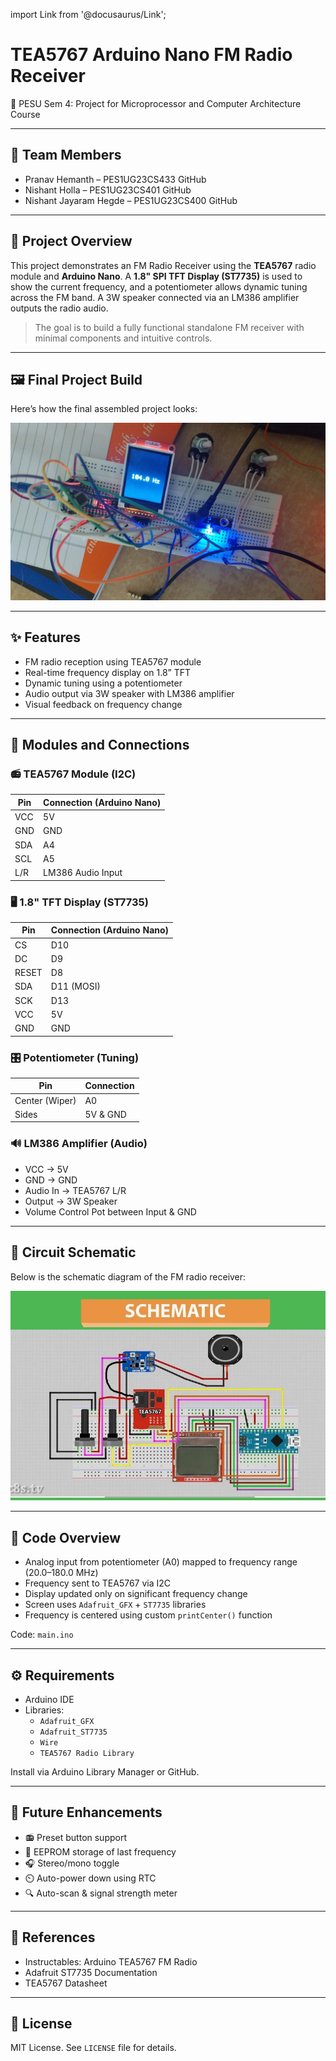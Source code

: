 import Link from '@docusaurus/Link';

# TEA5767 Arduino Nano FM Radio Receiver

🧪 PESU Sem 4: Project for Microprocessor and Computer Architecture Course

---

## 👥 Team Members

- Pranav Hemanth – PES1UG23CS433 <Link to="https://github.com/Pranavh-2004">GitHub</Link>
- Nishant Holla – PES1UG23CS401 <Link to="https://github.com/nishantHolla">GitHub</Link>
- Nishant Jayaram Hegde – PES1UG23CS400 <Link to="https://github.com/Nishant9Hegde">GitHub</Link>

---

## 🎯 Project Overview

This project demonstrates an FM Radio Receiver using the **TEA5767** radio module and **Arduino Nano**. A **1.8" SPI TFT Display (ST7735)** is used to show the current frequency, and a potentiometer allows dynamic tuning across the FM band. A 3W speaker connected via an LM386 amplifier outputs the radio audio.

> The goal is to build a fully functional standalone FM receiver with minimal components and intuitive controls.

---

## 🖼️ Final Project Build

Here’s how the final assembled project looks:

![Final Project Build](assets/final_build.jpeg)

---

## ✨ Features

- FM radio reception using TEA5767 module
- Real-time frequency display on 1.8” TFT
- Dynamic tuning using a potentiometer
- Audio output via 3W speaker with LM386 amplifier
- Visual feedback on frequency change

---

## 🧩 Modules and Connections

### 📻 TEA5767 Module (I2C)

| Pin | Connection (Arduino Nano) |
| --- | ------------------------- |
| VCC | 5V                        |
| GND | GND                       |
| SDA | A4                        |
| SCL | A5                        |
| L/R | LM386 Audio Input         |

### 🖥️ 1.8" TFT Display (ST7735)

| Pin   | Connection (Arduino Nano) |
| ----- | ------------------------- |
| CS    | D10                       |
| DC    | D9                        |
| RESET | D8                        |
| SDA   | D11 (MOSI)                |
| SCK   | D13                       |
| VCC   | 5V                        |
| GND   | GND                       |

### 🎛️ Potentiometer (Tuning)

| Pin            | Connection |
| -------------- | ---------- |
| Center (Wiper) | A0         |
| Sides          | 5V & GND   |

### 🔊 LM386 Amplifier (Audio)

- VCC → 5V
- GND → GND
- Audio In → TEA5767 L/R
- Output → 3W Speaker
- Volume Control Pot between Input & GND

---

## 🧰 Circuit Schematic

Below is the schematic diagram of the FM radio receiver:

![Schematic Diagram](assets/schematic_diagram.jpeg)

---

## 🧠 Code Overview

- Analog input from potentiometer (A0) mapped to frequency range (20.0–180.0 MHz)
- Frequency sent to TEA5767 via I2C
- Display updated only on significant frequency change
- Screen uses `Adafruit_GFX` + `ST7735` libraries
- Frequency is centered using custom `printCenter()` function

Code: `main.ino`

---

## ⚙️ Requirements

- Arduino IDE
- Libraries:
  - `Adafruit_GFX`
  - `Adafruit_ST7735`
  - `Wire`
  - `TEA5767 Radio Library`

Install via Arduino Library Manager or GitHub.

---

## 🚀 Future Enhancements

- 📻 Preset button support
- 💾 EEPROM storage of last frequency
- 🎧 Stereo/mono toggle
- ⏲️ Auto-power down using RTC
- 🔍 Auto-scan & signal strength meter

---

## 🔗 References

- <Link to="https://www.instructables.com/Arduino-TEA5767-FM-Radio-Receiver/">Instructables: Arduino TEA5767 FM Radio</Link>
- <Link to="https://learn.adafruit.com/1-8-tft-display">Adafruit ST7735 Documentation</Link>
- <Link to="https://www.nxp.com/docs/en/data-sheet/TEA5767.pdf">TEA5767 Datasheet</Link>

---

## 📄 License

MIT License. See `LICENSE` file for details.
